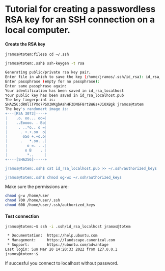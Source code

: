 Tutorial for creating a passwordless RSA key for an SSH connection on a local computer.
===================================================

#### Create the RSA key

```bash
jramos@totem:files$ cd ~/.ssh

jramos@totem:.ssh$ ssh-keygen -t rsa 

Generating public/private rsa key pair.
Enter file in which to save the key (/home/jramos/.ssh/id_rsa): id_rsa_localhost
Enter passphrase (empty for no passphrase): 
Enter same passphrase again: 
Your identification has been saved in id_rsa_localhost
Your public key has been saved in id_rsa_localhost.pub
The key fingerprint is:
SHA256:dR0llTPXo7PSX3WKgbAahHF3DN6F8rtBW6s+Ji0XBgk jramos@totem
The key's randomart image is:
+---[RSA 3072]----+
|    .o. oo... oo=|
|    ..Eoooo. . Bo|
|     . ..*o.. o =|
|      . +.+.oo  o|
|       oSo +.+o.o|
|      .   *.oo. .|
|         o =. . .|
|        o B    . |
|         *..     |
+----[SHA256]-----+

jramos@totem:.ssh$ cat id_rsa_localhost.pub >> ~/.ssh/authorized_keys 

jramos@totem:.ssh$ chmod og-wx ~/.ssh/authorized_keys 
```

Make sure the permissions are:

```bash
chmod g-w /home/user
chmod 700 /home/user/.ssh
chmod 600 /home/user/.ssh/authorized_keys
```

#### Test connection
```bash
jramos@totem:~$ ssh -i .ssh/id_rsa_localhost jramos@totem

 * Documentation:  https://help.ubuntu.com
 * Management:     https://landscape.canonical.com
 * Support:        https://ubuntu.com/advantage
Last login: Sun Mar 20 14:20:33 2022 from 127.0.0.1
jramos@totem:~$ 
```

If succesful you connect to localhost without password. 